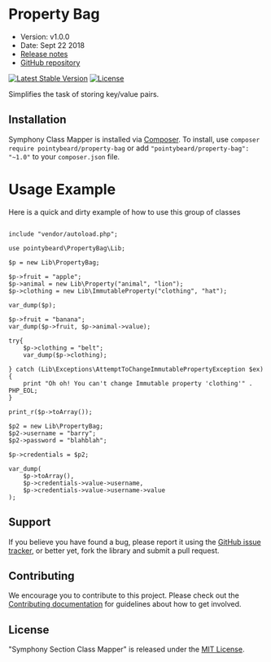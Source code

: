 # Property Bag

- Version: v1.0.0
- Date: Sept 22 2018
- [Release notes](https://github.com/pointybeard/property-bag/blob/master/CHANGELOG.md)
- [GitHub repository](https://github.com/pointybeard/property-bag)

[![Latest Stable Version](https://poser.pugx.org/pointybeard/property-bag/version)](https://packagist.org/packages/pointybeard/property-bag) [![License](https://poser.pugx.org/pointybeard/property-bag/license)](https://packagist.org/packages/pointybeard/property-bag)

Simplifies the task of storing key/value pairs.

## Installation

Symphony Class Mapper is installed via [Composer](http://getcomposer.org/). To install, use `composer require pointybeard/property-bag` or add `"pointybeard/property-bag": "~1.0"` to your `composer.json` file.

# Usage Example

Here is a quick and dirty example of how to use this group of classes

```<?php

include "vendor/autoload.php";

use pointybeard\PropertyBag\Lib;

$p = new Lib\PropertyBag;

$p->fruit = "apple";
$p->animal = new Lib\Property("animal", "lion");
$p->clothing = new Lib\ImmutableProperty("clothing", "hat");

var_dump($p);

$p->fruit = "banana";
var_dump($p->fruit, $p->animal->value);

try{
    $p->clothing = "belt";
    var_dump($p->clothing);

} catch (Lib\Exceptions\AttemptToChangeImmutablePropertyException $ex) {
    print "Oh oh! You can't change Immutable property 'clothing'" . PHP_EOL;
}

print_r($p->toArray());

$p2 = new Lib\PropertyBag;
$p2->username = "barry";
$p2->password = "blahblah";

$p->credentials = $p2;

var_dump(
    $p->toArray(),
    $p->credentials->value->username,
    $p->credentials->value->username->value
);
```

## Support

If you believe you have found a bug, please report it using the [GitHub issue tracker](https://github.com/pointybeard/property-bag/issues),
or better yet, fork the library and submit a pull request.

## Contributing

We encourage you to contribute to this project. Please check out the [Contributing documentation](https://github.com/pointybeard/property-bag/blob/master/CONTRIBUTING.md) for guidelines about how to get involved.

## License

"Symphony Section Class Mapper" is released under the [MIT License](http://www.opensource.org/licenses/MIT).
